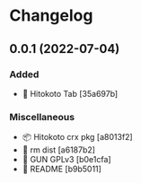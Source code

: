 # Changelog

<a name="0.0.1"></a>
## 0.0.1 (2022-07-04)

### Added

- 🎉 Hitokoto Tab [35a697b]

### Miscellaneous

- 📦 Hitokoto crx pkg [a8013f2]
- 🙈 rm dist [a6187b2]
- 📄 GUN GPLv3 [b0e1cfa]
- 📝 README [b9b5011]


